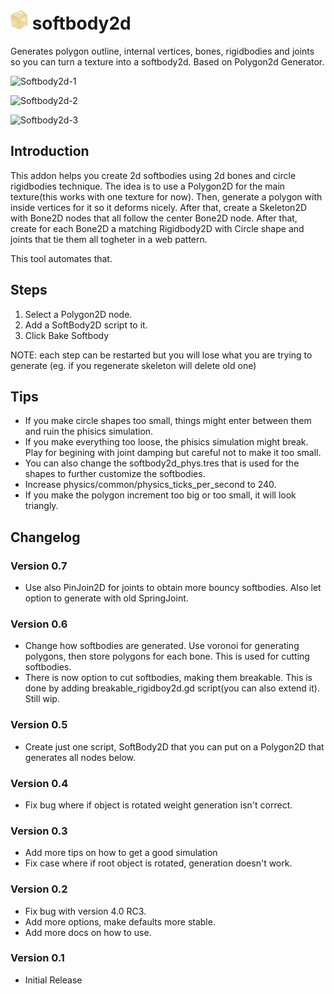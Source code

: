 # ![icon](https://raw.githubusercontent.com/Ughuuu/godot-4-softbody2d/main/addons/softbody2d/plugin_icon.png) softbody2d

Generates polygon outline, internal vertices, bones, rigidbodies and joints so you can turn a texture into a softbody2d.
Based on Polygon2d Generator.

![Softbody2d-1](https://i.imgur.com/49s3PcJ.gif)

![Softbody2d-2](https://i.imgur.com/trg3MZW.gif)

![Softbody2d-3](https://i.imgur.com/7uCPDqB.gif)

## Introduction

This addon helps you create 2d softbodies using 2d bones and circle rigidbodies technique.
The idea is to use a Polygon2D for the main texture(this works with one texture for now).
Then, generate a polygon with inside vertices for it so it deforms nicely.
After that, create a Skeleton2D with Bone2D nodes that all follow the center Bone2D node.
After that, create for each Bone2D a matching Rigidbody2D with Circle shape and joints that tie them all togheter in a web pattern.

This tool automates that.

## Steps

1. Select a Polygon2D node.
2. Add a SoftBody2D script to it.
3. Click Bake Softbody

NOTE: each step can be restarted but you will lose what you are trying to generate
(eg. if you regenerate skeleton will delete old one)

## Tips


- If you make circle shapes too small, things might enter between them and ruin the phisics simulation.
- If you make everything too loose, the phisics simulation might break. Play for begining with joint damping but careful not to make it too small.
- You can also change the softbody2d_phys.tres that is used for the shapes to further customize the softbodies.
- Increase physics/common/physics_ticks_per_second to 240.
- If you make the polygon increment too big or too small, it will look triangly.

## Changelog

### Version 0.7

- Use also PinJoin2D for joints to obtain more bouncy softbodies. Also let option to generate with old SpringJoint.

### Version 0.6

- Change how softbodies are generated. Use voronoi for generating polygons, then store polygons for each bone. This is used for cutting softbodies.
- There is now option to cut softbodies, making them breakable. This is done by adding breakable_rigidboy2d.gd script(you can also extend it). Still wip.

### Version 0.5

- Create just one script, SoftBody2D that you can put on a Polygon2D that generates all nodes below.

### Version 0.4

- Fix bug where if object is rotated weight generation isn't correct.

### Version 0.3

- Add more tips on how to get a good simulation
- Fix case where if root object is rotated, generation doesn't work.

### Version 0.2

- Fix bug with version 4.0 RC3.
- Add more options, make defaults more stable.
- Add more docs on how to use.

### Version 0.1

- Initial Release
